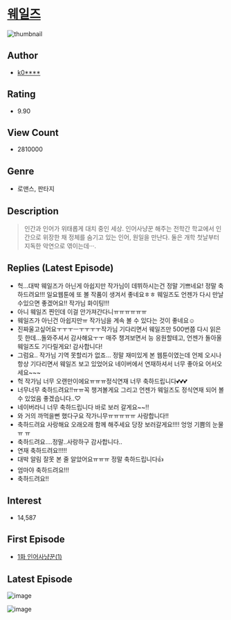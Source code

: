 # [웨일즈](https://comic.naver.com/bestChallenge/list?titleId=734244)
![thumbnail](https://image-comic.pstatic.net/user_contents_data/challenge_comic/2019/11/16/328123/thumbnail_202x164d246957e_5d22_4ce4_a074_a17dfa28d75e_00005648.JPEG)

## Author
- [k0****](https://comic.naver.com/artistTitle?id=328123)

## Rating
- 9.90

## View Count
- 2810000

## Genre
- 로맨스, 판타지

## Description
> 인간과 인어가 위태롭게 대치 중인 세상. 인어사냥꾼 해주는 전학간 학교에서 인간으로 위장한 채 정체를 숨기고 있는 인어, 원일을 만난다. 둘은 개학 첫날부터 지독한 악연으로 엮이는데···.

## Replies (Latest Episode)
- 헉...대박 웨일즈가 아닌게 아쉽지만 작가님이 데뷔하시는건 정말 기쁘네요! 정말 축하드려요!!! 일요웹툰에 또 볼 작품이 생겨서 좋네요ㅎㅎ 웨일즈도 언젠가 다시 만날수있으면 좋겠어요!! 작가님 화이팅!!!
- 아니 웨일즈 찐인데 이걸 안가져간다니ㅠㅠㅠㅠㅠㅠ
- 웨일즈가 아닌건 아쉽지만ㅠ 작가님을 계속 볼 수 있다는 것이 좋네요☺️
- 진짜울고싶어요ㅜㅜㅜㅡㅜㅜㅜㅜ작가님 기다리면서 웨일즈만 500번쯤 다시 읽은 듯 한데...돌와주셔서 감사해요ㅜㅜ 매주 챙겨보면서 능 응원할테고, 언젠가 돌아올 웨일즈도 기다릴게요! 감사합니다!
- 그럼요.. 작가님 기역 못할리가 없죠... 정말 재미있게 본 웹툰이였는데 언제 오시나 항상 기다리면서 웨일즈 보고 있었어요 네이버에서 연재하셔서 너무 좋아요 어서오세요~~~
- 헉 작가님 너무 오랜만이에요ㅠㅠㅠ정식연재 너무 축하드립니다💕💕💕
- 너무너무 축하드려요!!ㅠㅠ꼭 챙겨볼게요 그리고 언젠가 웨일즈도 정식연재 되어 볼 수 있었음 좋겠습니다..♡
- 네이버라니 너무 축하드립니다 바로 보러 갈게요~~!!
- 와 거의 까먹을뻔 했다구요 작가니무ㅠㅠㅠㅠㅠ 사랑합니다!!
- 축하드려요 사랑해요 오래오래 함께 해주세요 당장 보러갈게요!!!! 엉엉 기쁨의 눈물 ㅠ ㅠ
- 축하드려요....정말..사랑하구 감사합니다..
- 연재 축하드려요!!!!!
- 대박 알림 잘못 본 줄 알았어요ㅠㅠㅠ 정말 축하드립니다👍
- 엄마야 축하드려요!!!
- 축하드려요!!

## Interest
- 14,587

## First Episode
- [1화 인어사냥꾼(1)](https://comic.naver.com/bestChallenge/detail?titleId=734244&no=1)

## Latest Episode
![image](https://image-comic.pstatic.net/user_contents_data/challenge_comic/2022/11/19/328123/upload_3905523822470849894.jpeg)

![image](https://image-comic.pstatic.net/user_contents_data/challenge_comic/2022/11/19/328123/upload_7148959943996355632.jpeg)

